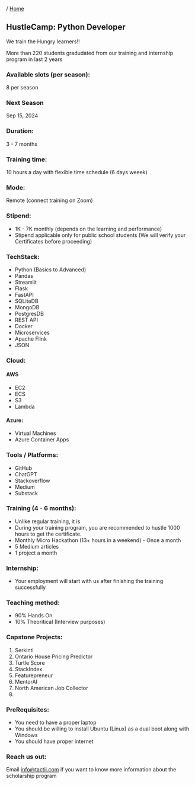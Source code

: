 / [Home](index.md)

## HustleCamp: Python Developer

We train the Hungry learners!!

More than 220 students gradudated from our training and internship program in last 2 years

### Available slots (per season):
8 per season

### Next Season
Sep 15, 2024

### Duration:
3 - 7 months

### Training time:
10 hours a day with flexible time schedule (6 days weeek)


### Mode:
Remote (connect training on Zoom)

### Stipend:
- 1K - 7K monthly (depends on the learning and performance)
- Stipend applicable only for public school students (We will verify your Certificates before proceeding)

### TechStack:
- Python (Basics to Advanced)
- Pandas
- Streamlit
- Flask
- FastAPI
- SQLiteDB
- MongoDB
- PostgresDB
- REST API
- Docker
- Microservices
- Apache Flink
- JSON

### Cloud:
#### AWS
- EC2
- ECS
- S3
- Lambda

#### Azure:
- Virtual Machines
- Azure Container Apps


### Tools / Platforms:
- GitHub
- ChatGPT
- Stackoverflow
- Medium
- Substack


### Training (4 - 6 months):
- Unlike regular training, it is
- During your training program, you are recommended to hustle 1000 hours to get the certificate.
- Monthly Micro Hackathon (13+ hours in a weekend) - Once a month
- 5 Medium articles
- 1 project a month


### Internship:
- Your employment will start with us after finishing the training successfully


### Teaching method:
- 90% Hands On
- 10% Theoritical (Interview purposes)


### Capstone Projects:
1. Serkinti
2. Ontario House Pricing Predictor
3. Turtle Score
4. StackIndex
5. Featurepreneur
6. MentorAI
7. North American Job Collector
8.

### PreRequisites:
- You need to have a proper laptop
- You should be willing to install Ubuntu (Linux) as a dual boot along with Windows
- You should have proper internet

### Reach us out:
Email info@tactii.com if you want to know more information about the scholarship program
